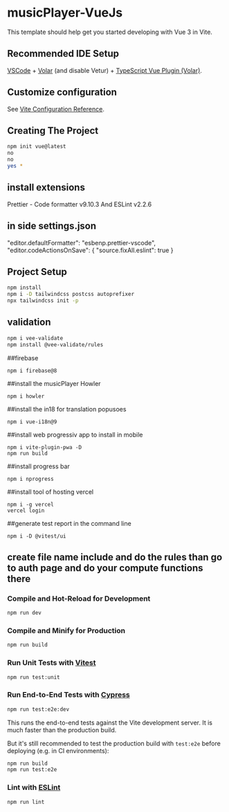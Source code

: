 # musicPlayer-VueJs

This template should help get you started developing with Vue 3 in Vite.

## Recommended IDE Setup

[VSCode](https://code.visualstudio.com/) + [Volar](https://marketplace.visualstudio.com/items?itemName=Vue.volar) (and disable Vetur) + [TypeScript Vue Plugin (Volar)](https://marketplace.visualstudio.com/items?itemName=Vue.vscode-typescript-vue-plugin).

## Customize configuration

See [Vite Configuration Reference](https://vitejs.dev/config/).

## Creating The Project

```sh
npm init vue@latest
no
no
yes *
```

## install extensions

Prettier - Code formatter v9.10.3 And
ESLint v2.2.6

## in side settings.json

"editor.defaultFormatter": "esbenp.prettier-vscode",
"editor.codeActionsOnSave": {
"source.fixAll.eslint": true
}

## Project Setup

```sh
npm install
npm i -D tailwindcss postcss autoprefixer
npx tailwindcss init -p
```

## validation

```sh
npm i vee-validate
npm install @vee-validate/rules
```

##firebase

```
npm i firebase@8
```

##install the musicPlayer Howler

```
npm i howler
```

##install the in18 for translation popusoes

```
npm i vue-i18n@9
```

##install web progressiv app to install in mobile

```
npm i vite-plugin-pwa -D
npm run build
```

##install progress bar

```
npm i nprogress
```

##install tool of hosting vercel

```
npm i -g vercel
vercel login
```
##generate test report in the command line
```
npm i -D @vitest/ui
```

## create file name include and do the rules than go to auth page and do your compute functions there

### Compile and Hot-Reload for Development

```sh
npm run dev
```

### Compile and Minify for Production

```sh
npm run build
```

### Run Unit Tests with [Vitest](https://vitest.dev/)

```sh
npm run test:unit
```

### Run End-to-End Tests with [Cypress](https://www.cypress.io/)

```sh
npm run test:e2e:dev
```

This runs the end-to-end tests against the Vite development server.
It is much faster than the production build.

But it's still recommended to test the production build with `test:e2e` before deploying (e.g. in CI environments):

```sh
npm run build
npm run test:e2e
```

### Lint with [ESLint](https://eslint.org/)

```sh
npm run lint
```
